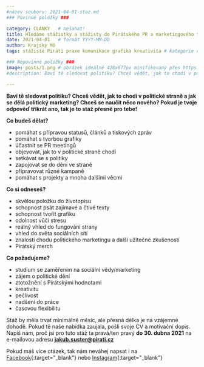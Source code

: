 ```yaml
---
#název souboru: 2021-04-01-staz.md
### Povinné položky ###

category: CLANKY   # nešahat!
title: Hledáme stážistky a stážisty do Pirátského PR a marketingového týmu!
date: 2021-04-01   # formát YYYY-MM-DD
author: Krajský MO
tags: stážisté Piráti praxe komunikace grafika kreativita # kategorie odděleny mezerami, např. volby zemědělství životní-prostředí piráti (viz https://jihomoravsky.pirati.cz/tags/)

### Nepovinné položky ###
image: posts/1.png # obrázek ideálně 420x677px minifikovaný přes https://tinypng.com/
#description: Baví tě sledovat politiku? Chceš vědět, jak to chodí v politické straně a jak se dělá politický marketing? Chceš se naučit něco nového? Pokud je tvoje odpověď třikrát ano, tak je to stáž přesně pro tebe!

---
```

**Baví tě sledovat politiku? Chceš vědět, jak to chodí v politické straně a jak se dělá politický marketing? Chceš se naučit něco nového? Pokud je tvoje odpověď třikrát ano, tak je to stáž přesně pro tebe!**

**Co budeš dělat?**
- pomáhat s přípravou statusů, článků a tiskových zpráv
- pomáhat s tvorbou grafiky
- účastnit se PR meetingů
- objevovat, jak to v politické straně chodí
- setkávat se s politiky
- zapojovat se do dění ve straně
- připravovat různé kampaně
- pomáhat s projekty a mnoha dalšími věcmi

**Co si odneseš?**
- skvělou položku do životopisu
- schopnost psát zajímavé a čtivé texty
- schopnost tvořit grafiku
- odolnost vůči stresu
- reálný vhled do fungování strany
- vhled do světa sociálních sítí
- znalosti chodu politického marketingu a další užitečné zkušenosti
- Pirátský merch

**Co požadujeme?**
- studium se zaměřením na sociální vědy/marketing
- zájem o politické dění
- ztotožnění s Pirátskými hodnotami
- kreativitu
- pečlivost
- nadšení do práce
- časovou flexibilitu

Stáž by měla trvat minimálně měsíc, ale přesná délka je na vzájemné dohodě. Pokud tě naše nabídka zaujala, pošli svoje CV a motivační dopis.  Napiš nám, proč jsi pro tuto stáž ta pravá/ten pravý **do 30. dubna 2021** na e-mailovou adresu **jakub.suster@pirati.cz**

Pokud máš více otázek, tak nám neváhej napsat i na [Facebook](https://www.facebook.com/CPS.JMK){:target="_blank"} nebo 
[Instagram](https://www.instagram.com/piratijmk/){:target="_blank"}
